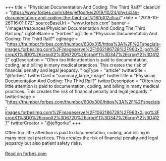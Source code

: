 +++ 
title = "Physician Documentation And Coding: The Third Rail?"
cleanUrl = "https://www.forbes.com/sites/jeffgorke/2019/10/24/physician-documentation-and-coding-the-third-rail/#16fbf02a1ca7"
date = "2019-10-26T16:01:07Z"
sourceBaseUrl = "www.forbes.com"
banner = "/images/resources/Physician Documentation And Coding The Third Rail.png"
ogSiteName = "Forbes"
ogTitle = "Physician Documentation And Coding: The Third Rail?"
ogImage = "https://thumbor.forbes.com/thumbor/600x315/https%3A%2F%2Fspecials-images.forbesimg.com%2Fimageserve%2F1062186728%2F960x0.jpg%3FcropX1%3D0%26cropX2%3D6720%26cropY1%3D347%26cropY2%3D4127"
ogDescription = "Often too little attention is paid to documentation, coding, and billing in many medical practices. This creates the risk of financial penalty and legal jeopardy. "
ogType = "article"
twitterSite = "@forbes"
twitterCard = "summary_large_image"
twitterTitle = "Physician Documentation And Coding: The Third Rail?"
twitterDescription = "Often too little attention is paid to documentation, coding, and billing in many medical practices. This creates the risk of financial penalty and legal jeopardy. "
twitterImage = "https://thumbor.forbes.com/thumbor/600x300/https%3A%2F%2Fspecials-images.forbesimg.com%2Fimageserve%2F1062186728%2F960x0.jpg%3FcropX1%3D0%26cropX2%3D6720%26cropY1%3D347%26cropY2%3D4127"
twitterCreator = "@jeffgorke"
+++
<p>Often too little attention is paid to documentation, coding, and billing in many medical practices. This creates the risk of financial penalty and legal jeopardy but also patient safety risks.&nbsp;<br><br><a href="https://www.forbes.com/sites/jeffgorke/2019/10/24/physician-documentation-and-coding-the-third-rail/#16fbf02a1ca7">Read on forbes.com</a></p>
